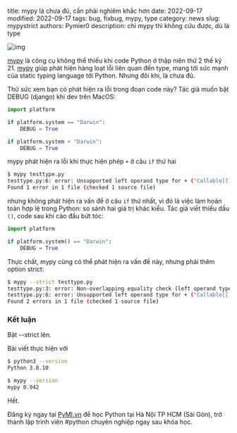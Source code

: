title: mypy là chưa đủ, cần phải nghiêm khắc hơn
date: 2022-09-17
modified: 2022-09-17
tags: bug, fixbug, mypy, type
category: news
slug: mypystrict
authors: Pymier0
description: chỉ mypy thì không cứu được, dù là type

![img](https://images.unsplash.com/photo-1663312314645-555d6bb36435?ixlib=rb-1.2.1&dl=single-earth-AxkQNRFzIow-unsplash.jpg&w=640&q=80&fm=jpg&crop=entropy&cs=tinysrgb)

[mypy](https://pp.pymi.vn/article/mypy/) là công cụ không thể thiếu khi code Python ở thập niên thứ 2 thế kỷ 21.
[mypy](https://pp.pymi.vn/article/mypy/) giúp phát hiện hàng loạt lỗi liên quan đến type, mang tới sức mạnh của static typing language tới Python. Nhưng đôi khi, là chưa đủ.

Thử sức xem bạn có phát hiện ra lỗi trong đoạn code này? Tác giả muốn bật DEBUG (django) khi dev trên MacOS:

```py
import platform

if platform.system == "Darwin":
    DEBUG = True

if platform.system + "Darwin":
    DEBUG = True
```

mypy phát hiện ra lỗi khi thực hiện phép `+` ở câu `if` thứ hai

```sh
$ mypy testtype.py
testtype.py:6: error: Unsupported left operand type for + ("Callable[[], str]")
Found 1 error in 1 file (checked 1 source file)
```

nhưng không phát hiện ra vấn đề ở câu `if` thứ nhất, vì đó là việc làm hoàn toàn hợp lệ trong Python: so sánh hai giá trị khác kiểu.
Tác giả viết thiếu dấu `()`, code sau khi cào đầu bứt tóc:

```py
import platform

if platform.system() == "Darwin":
    DEBUG = True
```

Thực chất, mypy cũng có thể phát hiện ra vấn đề này, nhưng phải thêm option strict:

```sh
$ mypy --strict testtype.py
testtype.py:3: error: Non-overlapping equality check (left operand type: "Callable[[], str]", right operand type: "Literal['Darwin']")
testtype.py:6: error: Unsupported left operand type for + ("Callable[[], str]")
Found 2 errors in 1 file (checked 1 source file)
```

### Kết luận
Bật --strict lên.


Bài viết thực hiện với

```sh
$ python3 --version
Python 3.8.10

$ mypy --version
mypy 0.942
```

Hết.

Đăng ký ngay tại [PyMI.vn](https://pymi.vn) để học Python tại Hà Nội TP HCM (Sài Gòn),
trở thành lập trình viên #python chuyên nghiệp ngay sau khóa học.
